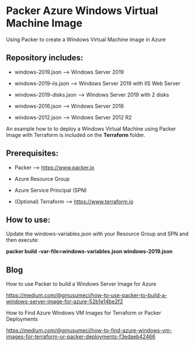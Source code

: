 # Packer Azure Windows Virtual Machine Image

Using Packer to create a Windows Virtual Machine image in Azure

## Repository includes:

* windows-2019.json --> Windows Server 2019

* windows-2019-iis.json --> Windows Server 2019 with IIS Web Server

* windows-2019-disks.json --> Windows Server 2019 with 2 disks

* windows-2016.json --> Windows Server 2016

* windows-2012.json --> Windows Server 2012 R2

An example how to to deploy a Windows Virtual Machine using Packer Image with Terraform is included on the **Terraform** folder.

## Prerequisites:

* Packer --> https://www.packer.io

* Azure Resource Group

* Azure Service Principal (SPN)

* (Optional) Terraform --> https://www.terraform.io

## How to use:

Update the windows-variables.json with your Resource Group and SPN and then execute:

**packer build -var-file=windows-variables.json windows-2019.json**

## Blog

How to use Packer to build a Windows Server Image for Azure

https://medium.com/@gmusumeci/how-to-use-packer-to-build-a-windows-server-image-for-azure-52b1e14be2f2

How to Find Azure Windows VM Images for Terraform or Packer Deployments

https://medium.com/@gmusumeci/how-to-find-azure-windows-vm-images-for-terraform-or-packer-deployments-f3edaeb42466
